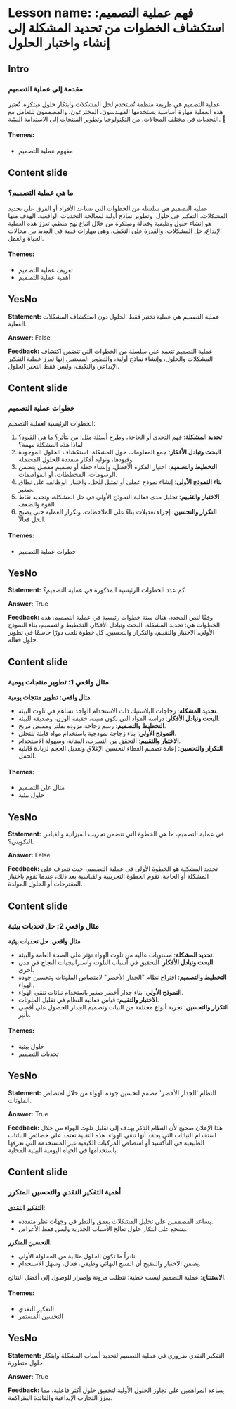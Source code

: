 # Lesson name: فهم عملية التصميم: استكشاف الخطوات من تحديد المشكلة إلى إنشاء واختبار الحلول

## Intro

### مقدمة إلى عملية التصميم

عملية التصميم هي طريقة منظمة تُستخدم لحل المشكلات وابتكار حلول مبتكرة. تُعتبر هذه العملية مهارة أساسية يستخدمها المهندسون، المخترعون، والمصممون للتعامل مع التحديات في مختلف المجالات، من التكنولوجيا وتطوير المنتجات إلى الاستدامة البيئية. 🌟

#### **Themes:**
- مفهوم عملية التصميم

## Content slide

### ما هي عملية التصميم؟

عملية التصميم هي سلسلة من الخطوات التي تساعد الأفراد أو الفرق على تحديد المشكلات، التفكير في حلول، وتطوير نماذج أولية لمعالجة التحديات الواقعية. الهدف منها هو إنشاء حلول وظيفية وفعالة ومبتكرة من خلال اتباع نهج منظم. تعزز هذه العملية الإبداع، حل المشكلات، والقدرة على التكيف، وهي مهارات قيمة في العديد من مجالات الحياة والعمل.

#### **Themes:**
- تعريف عملية التصميم
- أهمية عملية التصميم

## YesNo

**Statement:** عملية التصميم هي عملية تختبر فقط الحلول دون استكشاف المشكلات الفعلية.

**Answer:** False

**Feedback:**
عملية التصميم تتعمد على سلسلة من الخطوات التي تتضمن اكتشاف المشكلات والحلول، وإنشاء نماذج أولية، والتطوير المستمر. إنها تعزز عملية التفكير الإبداعي والتكيف، وليس فقط التخبر الحلول.


## Content slide

### خطوات عملية التصميم

الخطوات الرئيسية لعملية التصميم:
1. **تحديد المشكلة**: فهم التحدي أو الحاجة، وطرح أسئلة مثل: من يتأثر؟ ما هي القيود؟ لماذا هذه المشكلة مهمة؟
2. **البحث وتبادل الأفكار**: جمع المعلومات حول المشكلة، استكشاف الحلول الموجودة وقيودها، وتوليد أفكار متعددة للحلول المحتملة.
3. **التخطيط والتصميم**: اختيار الفكرة الأفضل، وإنشاء خطة أو تصميم مفصل يتضمن الرسومات، المخططات، أو المواصفات.
4. **بناء النموذج الأولي**: إنشاء نموذج عملي أو تمثيل للحل، واختبار الوظائف على نطاق صغير.
5. **الاختبار والتقييم**: تحليل مدى فعالية النموذج الأولي في حل المشكلة، وتحديد نقاط القوة والضعف.
6. **التكرار والتحسين**: إجراء تعديلات بناءً على الملاحظات، وتكرار العملية حتى يصبح الحل فعالاً.

#### **Themes:**
- خطوات عملية التصميم

## YesNo

**Statement:** كم عدد الخطوات الرئيسية المذكورة في عملية التصميم؟.

**Answer:** True

**Feedback:**
وفقًا لنص المحدد، هناك ستة خطوات رئيسية في عملية التصميم. هذه الخطوات هي: تحديد المشكلة، البحث وتبادل الأفكار، التخطيط والتصميم، بناء النموذج الأولي، الاختبار والتقييم، والتكرار والتحسين. كل خطوة تلعب دورًا حاسمًا في تطوير حلول فعالة.


## Content slide

### مثال واقعي 1: تطوير منتجات يومية

**مثال واقعي: تطوير منتجات يومية**
- **تحديد المشكلة**: زجاجات البلاستيك ذات الاستخدام الواحد تساهم في تلوث البيئة.
- **البحث وتبادل الأفكار**: دراسة المواد التي تكون متينة، خفيفة الوزن، وصديقة للبيئة.
- **التخطيط والتصميم**: رسم زجاجة مزودة بفلتر ومقبض مريح.
- **النموذج الأولي**: بناء زجاجة نموذجية باستخدام مواد قابلة للتحلل.
- **الاختبار والتقييم**: التحقق من التسرب، المتانة، وسهولة الاستخدام.
- **التكرار والتحسين**: إعادة تصميم الغطاء لتحسين الإغلاق وتعديل الحجم لزيادة قابلية الحمل.

#### **Themes:**
- مثال على التصميم
- حلول بيئية

## YesNo

**Statement:** في عملية التصميم، ما هي الخطوة التي تتضمن تجريب الميزانية والقياس التكويني؟.

**Answer:** False

**Feedback:**
تحديد المشكلة هو الخطوة الأولى في عملية التصميم، حيث تتعرف على المشكلة أو الحاجة. تقوم الخطوة التجريبية والقياسية بعد ذلك، عندما تقوم باختبار المقترحات أو الحلول المولدة.


## Content slide

### مثال واقعي 2: حل تحديات بيئية

**مثال واقعي: حل تحديات بيئية**
- **تحديد المشكلة**: مستويات عالية من تلوث الهواء تؤثر على الصحة العامة والبيئة.
- **البحث وتبادل الأفكار**: التحقيق في أسباب التلوث واستراتيجيات النجاح في مدن أخرى.
- **التخطيط والتصميم**: اقتراح نظام "الجدار الأخضر" لامتصاص الملوثات وتحسين جودة الهواء.
- **النموذج الأولي**: بناء جدار أخضر صغير باستخدام نباتات تنقي الهواء.
- **الاختبار والتقييم**: قياس فعالية النظام في تقليل الملوثات.
- **التكرار والتحسين**: تجربة أنواع مختلفة من النبات وتصميم الجدار للحصول على أقصى تأثير.

#### **Themes:**
- حلول بيئية
- تحديات التصميم

## YesNo

**Statement:** النظام 'الجدار الأخضر' مصمم لتحسين جودة الهواء من خلال امتصاص الملوثات.

**Answer:** True

**Feedback:**
هذا الإعلان صحيح لأن النظام الذكر يهدف إلى تقليل تلوث الهواء من خلال استخدام النباتات التي يعتقد أنها تنقي الهواء. هذه التقنية تعتمد على خصائص النباتات الطبيعية في التأكسيد أو امتصاص المركبات الكيمية غير المستخدمة التي نعرفها باستخدامها في الحياة اليومية البيئية المحلية.


## Content slide

### أهمية التفكير النقدي والتحسين المتكرر

**التفكير النقدي**:
- يساعد المصممين على تحليل المشكلات بعمق والنظر في وجهات نظر متعددة.
- يشجع على ابتكار حلول تعالج الأسباب الجذرية وليس فقط الأعراض.

**التحسين المتكرر**:
- نادراً ما تكون الحلول مثالية من المحاولة الأولى.
- يضمن الاختبار والتنقيح أن المنتج النهائي وظيفي، فعال، وسهل الاستخدام.

**الاستنتاج**: عملية التصميم ليست خطية؛ تتطلب مرونة وإصرار للوصول إلى أفضل النتائج.

#### **Themes:**
- التفكير النقدي
- التحسين المستمر

## YesNo

**Statement:** التفكير النقدي ضروري في عملية التصميم لتحديد أسباب المشكلة وابتكار حلول متطورة.

**Answer:** True

**Feedback:**
يساعد المراهمين على تجاوز الحلول الأولية لتحقيق حلول أكثر فاعلية، مما يعزز التجارب الإبداعية والفائدة المتراكمة.


